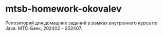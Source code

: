# mtsb-homework-okovalev

Репозиторий для домашних заданий в рамках внутреннего курса по Java.
МТС-Банк, 202402 – 202407.
